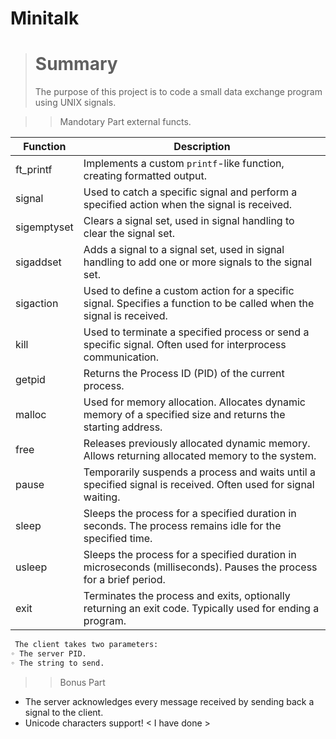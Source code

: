 # Minitalk
> # Summary
> The purpose of this project is to code a small data exchange program using UNIX signals.

>> Mandotary Part external functs.

| Function     | Description                                                                                           |
|--------------|-------------------------------------------------------------------------------------------------------|
| ft_printf    | Implements a custom `printf`-like function, creating formatted output.                                |
| signal       | Used to catch a specific signal and perform a specified action when the signal is received.         |
| sigemptyset  | Clears a signal set, used in signal handling to clear the signal set.                                  |
| sigaddset    | Adds a signal to a signal set, used in signal handling to add one or more signals to the signal set.  |
| sigaction    | Used to define a custom action for a specific signal. Specifies a function to be called when the signal is received. |
| kill         | Used to terminate a specified process or send a specific signal. Often used for interprocess communication. |
| getpid       | Returns the Process ID (PID) of the current process.                                                  |
| malloc       | Used for memory allocation. Allocates dynamic memory of a specified size and returns the starting address. |
| free         | Releases previously allocated dynamic memory. Allows returning allocated memory to the system.       |
| pause        | Temporarily suspends a process and waits until a specified signal is received. Often used for signal waiting. |
| sleep        | Sleeps the process for a specified duration in seconds. The process remains idle for the specified time. |
| usleep       | Sleeps the process for a specified duration in microseconds (milliseconds). Pauses the process for a brief period. |
| exit         | Terminates the process and exits, optionally returning an exit code. Typically used for ending a program. |


```sh
 The client takes two parameters:
◦ The server PID.
◦ The string to send.
```

>> Bonus Part

- The server acknowledges every message received by sending back a signal to the client. 
- Unicode characters support! < I have done >
